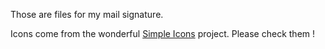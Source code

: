 Those are files for my mail signature.

Icons come from the wonderful [Simple Icons](https://github.com/simple-icons/simple-icons-font) project. Please check them !
